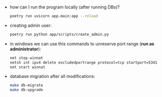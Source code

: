 - how can I run the program locally (after running DBs)?
    ```bash
    poetry run uvicorn app.main:app --reload
    ```

- creating admin user:
    ```bash
    poetry run python app/scripts/create_admin.py
    ```

- in windows we can use this commands to unreserve port range (**run as administrator**):
    ```bash
    net stop winnat
    netsh int ipv4 delete excludedportrange protocol=tcp startport=5341 numberofports=100
    net start winnat
    ```

- database migration after all modifications:
    ```bash
    make db-migrate
    make db-upgrade
    ```